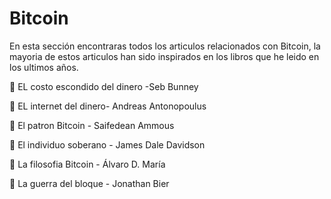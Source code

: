 # Bitcoin

En esta sección encontraras todos los articulos relacionados con Bitcoin, la mayoria de estos articulos han sido inspirados en los libros que he leido en los ultimos años.

📕 EL costo escondido del dinero -Seb Bunney

📒 EL internet del dinero- Andreas Antonopoulus

📘 El patron Bitcoin - Saifedean Ammous

📓 El individuo soberano - James Dale Davidson

📗 La filosofia Bitcoin - Álvaro D. María

📙 La guerra del bloque - Jonathan Bier




